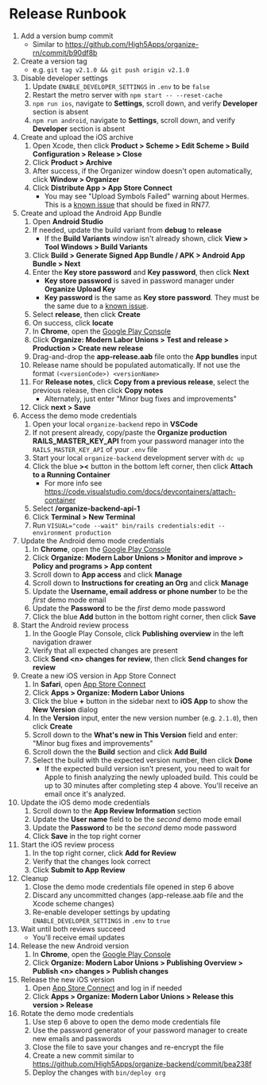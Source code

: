 # Release Runbook

1. Add a version bump commit
    - Similar to https://github.com/High5Apps/organize-rn/commit/b90df8b
2. Create a version tag
    - e.g. `git tag v2.1.0 && git push origin v2.1.0`
3. Disable developer settings
    1. Update `ENABLE_DEVELOPER_SETTINGS` in `.env` to be `false`
    2. Restart the metro server with `npm start -- --reset-cache`
    3. `npm run ios`, navigate to **Settings**, scroll down, and verify **Developer** section is absent
    4. `npm run android`, navigate to **Settings**, scroll down, and verify **Developer** section is absent
4. Create and upload the iOS archive
    1. Open Xcode, then click **Product > Scheme > Edit Scheme > Build Configuration > Release > Close**
    2. Click **Product > Archive**
    3. After success, if the Organizer window doesn't open automatically, click **Window > Organizer**
    4. Click **Distribute App > App Store Connect**
        - You may see "Upload Symbols Failed" warning about Hermes. This is a [known issue](https://github.com/facebook/react-native/commit/f529fe4) that should be fixed in RN77.
5. Create and upload the Android App Bundle
    1. Open **Android Studio**
    1. If needed, update the build variant from **debug** to **release**
        - If the **Build Variants** window isn't already shown, click **View > Tool Windows > Build Variants** 
    2. Click **Build > Generate Signed App Bundle / APK > Android App Bundle > Next**
    3. Enter the **Key store password** and **Key password**, then click **Next**
        - **Key store password** is saved in password manager under **Organize Upload Key**
        - **Key password** is the same as **Key store password**. They must be the same due to a [known issue](https://developer.android.com/studio/known-issues#ki-key-keystore-warning).
    4. Select **release**, then click **Create**
    5. On success, click **locate**
    6. In **Chrome**, open the [Google Play Console](https://play.google.com/console/developers/?pli=1)
    7. Click **Organize: Modern Labor Unions > Test and release > Production > Create new release**
    8. Drag-and-drop the **app-release.aab** file onto the **App bundles** input
    9. Release name should be populated automatically. If not use the format `(<versionCode>) <versionName>`
    10. For **Release notes**, click **Copy from a previous release**, select the previous release, then click **Copy notes**
        - Alternately, just enter "Minor bug fixes and improvements"
    11. Click **next > Save**
6. Access the demo mode credentials
    1. Open your local `organize-backend` repo in **VSCode**
    2. If not present already, copy/paste the **Organize production RAILS_MASTER_KEY_API** from your password manager into the `RAILS_MASTER_KEY_API` of your `.env` file
    3. Start your local `organize-backend` development server with `dc up`
    4. Click the blue **><** button in the bottom left corner, then click **Attach to a Running Container**
        - For more info see <https://code.visualstudio.com/docs/devcontainers/attach-container>
    5. Select **/organize-backend-api-1**
    6. Click **Terminal > New Terminal**
    7. Run `VISUAL="code --wait" bin/rails credentials:edit --environment production`
7. Update the Android demo mode credentials
    1. In **Chrome**, open the [Google Play Console](https://play.google.com/console/developers/?pli=1)
    2. Click **Organize: Modern Labor Unions > Monitor and improve > Policy and programs > App content**
    3. Scroll down to **App access** and click **Manage**
    4. Scroll down to **Instructions for creating an Org** and click **Manage**
    5. Update the **Username, email address or phone number** to be the *first* demo mode email
    6. Update the **Password** to be the *first* demo mode password
    7. Click the blue **Add** button in the bottom right corner, then click **Save**
8. Start the Android review process
    1. In the Google Play Console, click **Publishing overview** in the left navigation drawer
    2. Verify that all expected changes are present
    3. Click **Send \<n\> changes for review**, then click **Send changes for review**
9. Create a new iOS version in App Store Connect
    1. In **Safari**, open [App Store Connect](https://appstoreconnect.apple.com)
    2. Click **Apps > Organize: Modern Labor Unions**
    3. Click the blue **+** button in the sidebar next to **iOS App** to show the  **New Version** dialog
    4. In the **Version** input, enter the new version number (e.g. `2.1.0`), then click **Create**
    5. Scroll down to the **What's new in This Version** field and enter: "Minor bug fixes and improvements"
    6. Scroll down the the **Build** section and click **Add Build**
    7. Select the build with the expected version number, then click **Done**
        - If the expected build version isn't present, you need to wait for Apple to
      finish analyzing the newly uploaded build. This could be up to 30 minutes after completing step 4 above. You'll receive an email once it's analyzed.
10. Update the iOS demo mode credentials
    1. Scroll down to the **App Review Information** section
    2. Update the **User name** field to be the *second* demo mode email
    3. Update the **Password** to be the *second* demo mode password
    4. Click **Save** in the top right corner
11. Start the iOS review process
    1. In the top right corner, click **Add for Review**
    2. Verify that the changes look correct
    3. Click **Submit to App Review**
12. Cleanup
    1. Close the demo mode credentials file opened in step 6 above
    2. Discard any uncommitted changes (app-release.aab file and the Xcode scheme changes)
    3. Re-enable developer settings by updating `ENABLE_DEVELOPER_SETTINGS` in `.env` to `true`
13. Wait until both reviews succeed
    - You'll receive email updates
14. Release the new Android version
    1. In **Chrome**, open the [Google Play Console](https://play.google.com/console/developers/?pli=1)
    2. Click **Organize: Modern Labor Unions > Publishing Overview > Publish \<n\> changes > Publish changes**
15. Release the new iOS version
    1. Open [App Store Connect](https://appstoreconnect.apple.com/) and log in if needed
    2. Click **Apps > Organize: Modern Labor Unions > Release this version > Release**
16. Rotate the demo mode credentials
    1. Use step 6 above to open the demo mode credentials file
    2. Use the password generator of your password manager to create new emails and passwords
    3. Close the file to save your changes and re-encrypt the file
    4. Create a new commit similar to https://github.com/High5Apps/organize-backend/commit/bea238f
    5. Deploy the changes with `bin/deploy org`
